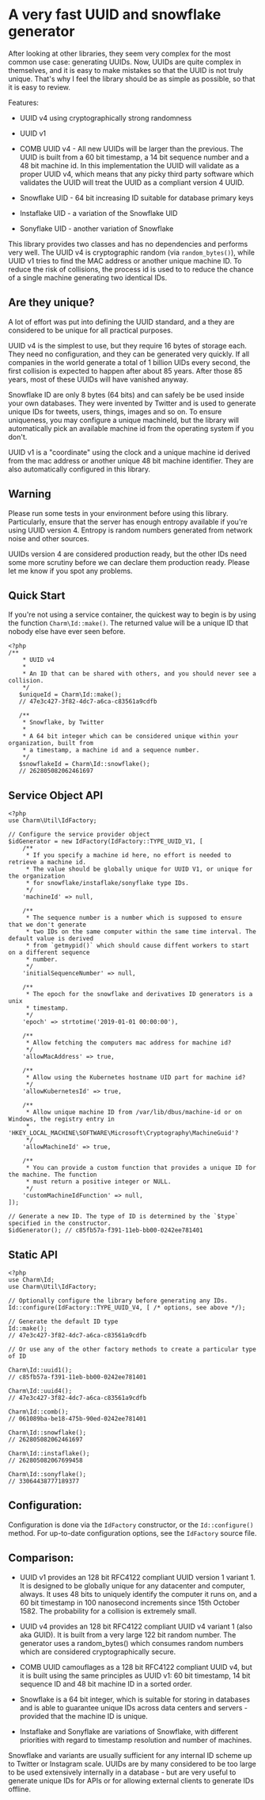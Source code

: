 A very fast UUID and snowflake generator
========================================

After looking at other libraries, they seem very complex for the most common use case:
generating UUIDs. Now, UUIDs are quite complex in themselves, and it is easy to make mistakes
so that the UUID is not truly unique. That's why I feel the library should be as simple as
possible, so that it is easy to review.

Features:

 * UUID v4 using cryptographically strong randomness

 * UUID v1

 * COMB UUID v4 - All new UUIDs will be larger than the previous. The UUID is built from
   a 60 bit timestamp, a 14 bit sequence number and a 48 bit machine id. In this implementation
   the UUID will validate as a proper UUID v4, which means that any picky third party software
   which validates the UUID will treat the UUID as a compliant version 4 UUID.

 * Snowflake UID - 64 bit increasing ID suitable for database primary keys

 * Instaflake UID - a variation of the Snowflake UID

 * Sonyflake UID - another variation of Snowflake

This library provides two classes and has no dependencies and performs very well. The UUID v4
is cryptographic random (via `random_bytes()`), while UUID v1 tries to find the MAC address
or another unique machine ID. To reduce the risk of collisions, the process id is used to
to reduce the chance of a single machine generating two identical IDs.


Are they unique?
----------------

A lot of effort was put into defining the UUID standard, and a they are considered to be unique
for all practical purposes.

UUID v4 is the simplest to use, but they require 16 bytes of storage each. They need no 
configuration, and they can be generated very quickly. If all companies in the world generate 
a total of 1 billion UIDs every second, the first collision is expected to happen after about 
85 years. After those 85 years, most of these UUIDs will have vanished anyway.

Snowflake ID are only 8 bytes (64 bits) and can safely be be used inside your own databases. 
They were invented by Twitter and is used to generate unique IDs for tweets, users, things, 
images and so on. To ensure uniqueness, you may configure a unique machineId, but the library
will automatically pick an available machine id from the operating system if you don't.

UUID v1 is a "coordinate" using the clock and a unique machine id derived from the mac address
or another unique 48 bit machine identifier. They are also automatically configured in this 
library.


Warning
-------

Please run some tests in your environment before using this library. Particularly, ensure
that the server has enough entropy available if you're using UUID version 4. Entropy is random
numbers generated from network noise and other sources.

UUIDs version 4 are considered production ready, but the other IDs need some more scrutiny
before we can declare them production ready. Please let me know if you spot any problems.


Quick Start
-----------

If you're not using a service container, the quickest way to begin is by using the function
`Charm\Id::make()`. The returned value will be a unique ID that nobody else have ever seen
before.

```
<?php
/**
    * UUID v4
    *
    * An ID that can be shared with others, and you should never see a collision.
    */
   $uniqueId = Charm\Id::make();
   // 47e3c427-3f82-4dc7-a6ca-c83561a9cdfb

   /**
    * Snowflake, by Twitter
    *
    * A 64 bit integer which can be considered unique within your organization, built from
    * a timestamp, a machine id and a sequence number.
    */
   $snowflakeId = Charm\Id::snowflake();
   // 262805082062461697
```

Service Object API
------------------

```
<?php
use Charm\Util\IdFactory;

// Configure the service provider object
$idGenerator = new IdFactory(IdFactory::TYPE_UUID_V1, [
    /**
     * If you specify a machine id here, no effort is needed to retrieve a machine id.
     * The value should be globally unique for UUID V1, or unique for the organization
     * for snowflake/instaflake/sonyflake type IDs.
     */
    'machineId' => null,

    /**
     * The sequence number is a number which is supposed to ensure that we don't generate
     * two IDs on the same computer within the same time interval. The default value is derived
     * from `getmypid()` which should cause diffent workers to start on a different sequence
     * number.
     */
    'initialSequenceNumber' => null,

    /**
     * The epoch for the snowflake and derivatives ID generators is a unix
     * timestamp.
     */
    'epoch' => strtotime('2019-01-01 00:00:00'),

    /**
     * Allow fetching the computers mac address for machine id?
     */
    'allowMacAddress' => true,

    /**
     * Allow using the Kubernetes hostname UID part for machine id?
     */
    'allowKubernetesId' => true,

    /**
     * Allow unique machine ID from /var/lib/dbus/machine-id or on Windows, the registry entry in 
     * 'HKEY_LOCAL_MACHINE\SOFTWARE\Microsoft\Cryptography\MachineGuid'?
     */
    'allowMachineId' => true,

    /**
     * You can provide a custom function that provides a unique ID for the machine. The function
     * must return a positive integer or NULL.
     */
    'customMachineIdFunction' => null,
]);

// Generate a new ID. The type of ID is determined by the `$type` specified in the constructor.
$idGenerator(); // c85fb57a-f391-11eb-bb00-0242ee781401
```

Static API
----------

```
<?php
use Charm\Id;
use Charm\Util\IdFactory;

// Optionally configure the library before generating any IDs.
Id::configure(IdFactory::TYPE_UUID_V4, [ /* options, see above */);

// Generate the default ID type
Id::make();
// 47e3c427-3f82-4dc7-a6ca-c83561a9cdfb

// Or use any of the other factory methods to create a particular type of ID

Charm\Id::uuid1();
// c85fb57a-f391-11eb-bb00-0242ee781401

Charm\Id::uuid4();
// 47e3c427-3f82-4dc7-a6ca-c83561a9cdfb

Charm\Id::comb();
// 061089ba-be18-475b-90ed-0242ee781401

Charm\Id::snowflake();
// 262805082062461697

Charm\Id::instaflake();
// 262805082067699458

Charm\Id::sonyflake();
// 33064438777189377
```


Configuration:
--------------

Configuration is done via the `IdFactory` constructor, or the `Id::configure()` method.
For up-to-date configuration options, see the `IdFactory` source file.


Comparison:
-----------

* UUID v1 provides an 128 bit RFC4122 compliant UUID version 1 variant 1. It is designed to
  be globally unique for any datacenter and computer, always. It uses 48 bits to uniquely 
  identify the computer it runs on, and a 60 bit timestamp in 100 nanosecond increments 
  since 15th October 1582. The probability for a collision is extremely small.

* UUID v4 provides an 128 bit RFC4122 compliant UUID v4 variant 1 (also aka GUID). It is 
  built from a very large 122 bit random number. The generator uses a random_bytes() which
  consumes random numbers which are considered cryptographically secure.

* COMB UUID camouflages as a 128 bit RFC4122 compliant UUID v4, but it is built using the same
  principles as UUID v1: 60 bit timestamp, 14 bit sequence ID and 48 bit machine ID in a
  sorted order. 

* Snowflake is a 64 bit integer, which is suitable for storing in databases and is able to
  guarantee unique IDs across data centers and servers - provided that the machine ID is
  unique. 

* Instaflake and Sonyflake are variations of Snowflake, with different priorities with regard
  to timestamp resolution and number of machines.


Snowflake and variants are usually sufficient for any internal ID scheme up to Twitter or
Instagram scale. UUIDs are by many considered to be too large to be used extensively 
internally in a database - but are very useful to generate unique IDs for APIs or for allowing
external clients to generate IDs offline.
